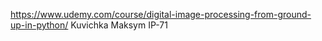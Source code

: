 https://www.udemy.com/course/digital-image-processing-from-ground-up-in-python/
Kuvichka Maksym IP-71
